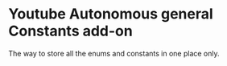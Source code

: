 # Youtube Autonomous general Constants add-on

The way to store all the enums and constants in one place only.